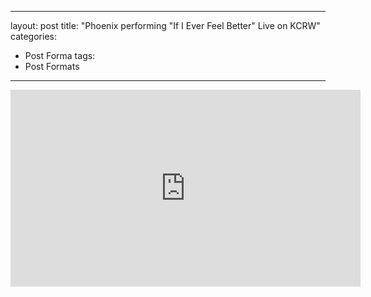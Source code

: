 
---
layout: post
title: "Phoenix performing "If I Ever Feel Better" Live on KCRW"  
categories:
  - Post Forma
tags:
  - Post Formats
---

<iframe width="560" height="315" src="https://www.youtube.com/embed/6pYxCObj0d0" frameborder="0" allow="autoplay; encrypted-media" allowfullscreen></iframe>

